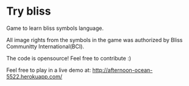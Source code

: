 # Try bliss

Game to learn bliss symbols language.

All image rights from the symbols in the game was authorized by Bliss Communitty International(BCI).

The code is opensource! Feel free to contribute :)

Feel free to play in a live demo at: http://afternoon-ocean-5522.herokuapp.com/

